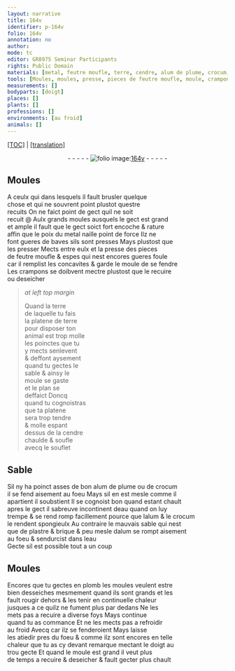 ```yaml
---
layout: narrative
title: 164v
identifier: p-164v
folio: 164v
annotation: no
author:
mode: tc
editor: GR8975 Seminar Participants
rights: Public Domain
materials: [metal, feutre moufle, terre, cendre, alum de plume, crocum, eau, alum, plastre, brique, plomb]
tools: [Moules, moules, presse, pieces de feutre moufle, moule, crampons, platene de terre, poinctes, platene, souflet, doigt]
measurements: []
bodyparts: [doigt]
places: []
plants: []
professions: []
environments: [au froid]
animals: []
---
```


 <p><a href="{{ site.baseurl }}/diplomatic/">[TOC]</a> | <a href="{{ site.baseurl }}/texts/p-164v_tl/" target="_blank">[translation]</a></p><div class="folio" align="center">- - - - - <a href="http://gallica.bnf.fr/ark:/12148/btv1b10500001g/f334.item" target="_blank"><img src="https://cu-mkp.github.io/2017-workshop-edition/assets/photo-icon.png" alt="folio image: " style="display:inline-block; margin-bottom:-3px;"/>164v</a> - - - - - </div>  
  

## <span class="tl">Moules</span>

 
 A ceulx <span class="del">qui</span> dans lesquels il fault brusler quelque<br/> chose et qui ne souvrent point plustot questre<br/> recuits On ne faict point de gect quil ne soit<br/> recuit @ Aulx grands <span class="tl">moules</span> ausquels le gect est gra<span class="exp">n</span>d<br/> et ample il fault que le gect soict fort encoche & rature<br/> affin que le poix du <span class="m">metal</span> naille point de force Ilz ne<br/> font gueres de baves sils sont presses Mays plustost que<br/> les presser Mects entre eulx et la <span class="tl">presse</span> des <span class="tl">pieces<br/> de <span class="m">feutre moufle</span></span> & espes qui nest encores gueres foule<br/> car il remplist les concavites & garde le <span class="tl">moule</span> de se fendre<br/> Les <span class="tl">crampons</span> se doibvent mectre plustost que le recuire<br/> ou deseicher
 
> *at left top margin*
> 
> 
>   Quand la <span class="m">terre</span><br/> de laquelle tu fais<br/> la <span class="tl">platene de <span class="m">terre</span></span><br/> pour disposer ton<br/> animal est trop molle<br/> les <span class="tl">poinctes</span> que tu<br/> y mects senlevent<br/> & deffont aysem<span class="x"><span class="exp">ent</span></span><br/> quand tu gectes le<br/> sable & ainsy le<br/> <span class="tl">moule</span> se gaste<br/> et le plan se<br/> deffaict Doncq<br/> quand tu cognoistras<br/> que ta <span class="tl">platene</span><br/> sera trop tendre<br/> & molle espant<br/> dessus de la <span class="m">cendre</span><br/> chaulde & soufle<br/> avecq le <span class="tl">souflet</span>
 
 
  

## Sable

 
 Sil ny ha poinct asses de bon <span class="m">alum de plume</span> ou de <span class="m">crocum</span><br/> il se fend aisement au foeu Mays sil en est mesle co<span class="exp">mm</span>e il<br/> apartient il soubstient Il se cognoist bon quand esta<span class="exp">n</span>t chault<br/> apres le gect il sabreuve incontinent d<span class="m">eau</span> quand on luy<br/> trempe & se <span class="del">rend</span> romp facillem<span class="exp">ent</span> pource que l<span class="m">alum</span> & le <span class="m">crocum</span><br/> le rendent spongieulx Au contraire le mauvais sable qui nest<br/> que de <span class="m">plastre</span> & <span class="m">brique</span> & peu mesle d<span class="m">alum</span> se rompt aisem<span class="x"><span class="exp">ent</span></span><br/> au foeu & sendurcist dans l<span class="m">eau</span><br/> Gecte sil est possible tout a un coup
 
 
  

## <span class="tl">Moules</span>

 
 Encores que tu gectes en <span class="m">plomb</span> les <span class="tl">moules</span> veulent estre<br/> bien desseiches mesmem<span class="x"><span class="exp">ent</span></span> quand ils sont grands et les<br/> fault rougir dehors & les tenir en continuelle chaleur<br/> jusques a ce quilz ne fument plus par dedans Ne les<br/> mets pas a recuire a diverse foys Mays continue<br/> quand tu as commance Et ne les mects pas a refroidir<br/> <span class="env">au froid</span> <span class="del">Avecq</span> car ilz se fenderoient Mays laisse<br/> les atiedir pres du foeu & co<span class="exp">mm</span>e ilz sont encores en telle<br/> chaleur que tu as cy deva<span class="exp">n</span>t remarque mecta<span class="exp">n</span>t le <span class="tl"><span class="bp">doigt</span></span> au<br/> trou gecte Et quand le <span class="tl">moule</span> est grand il veut plus<br/> de temps a recuire & deseicher & fault gecter plus chault
 
 